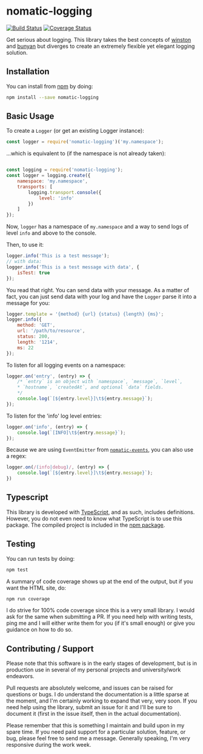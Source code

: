 # nomatic-logging
[![Build Status](https://travis-ci.org/bdfoster/nomatic-logging.svg?branch=master)](https://travis-ci.org/bdfoster/nomatic-logging) [![Coverage Status](https://coveralls.io/repos/github/bdfoster/nomatic-logging/badge.svg?branch=master)](https://coveralls.io/github/bdfoster/nomatic-logging?branch=master)

Get serious about logging. This library takes the best concepts of
[winston](https://github.com/winstonjs/winston) and
[bunyan](https://github.com/trentm/node-bunyan) but diverges to create
an extremely flexible yet elegant logging solution.

## Installation

You can install from [npm](https://www.npmjs.com/package/nomatic-logging) by doing:
```bash
npm install --save nomatic-logging
```

## Basic Usage

To create a ```Logger``` (or get an existing Logger instance):
```javascript
const logger = require('nomatic-logging')('my.namespace');
```
...which is equivalent to (if the namespace is not already taken):
```javascript

const logging = require('nomatic-logging');
const logger = logging.create({
    namespace: 'my.namespace',
    transports: [
        logging.transport.console({
            level: 'info'
        })
    ]
});
```
Now, ```logger``` has a namespace of ```my.namespace``` and a way to send logs of level ```info``` and above to the console.

Then, to use it:
```javascript
logger.info('This is a test message');
// with data:
logger.info('This is a test message with data', {
    isTest: true
});
```
You read that right. You can send data with your message. As a matter of fact, you can just send data with your log and 
have the ```Logger``` parse it into a message for you:
```javascript
logger.template = '{method} {url} {status} {length} {ms}';
logger.info({
    method: 'GET',
    url: '/path/to/resource',
    status: 200,
    length: '1214',
    ms: 22
});
```

To listen for all logging events on a namespace:
```javascript
logger.on('entry', (entry) => {
    /* `entry` is an object with `namespace`, `message`, `level`,
    * `hostname`, `createdAt`, and optional `data` fields.
    */
    console.log(`[${entry.level}]\t${entry.message}`);
});
```

To listen for the 'info' log level entries:
```javascript
logger.on('info', (entry) => {
    console.log(`[INFO]\t${entry.message}`);
});
```
Because we are using ```EventEmitter``` from [```nomatic-events```](https://www.npmjs.com/package/nomatic-events), you can also use a regex:
```javascript
logger.on(/(info|debug)/, (entry) => {
    console.log(`[${entry.level}]\t${entry.message}`);
})
```

## Typescript
This library is developed with [TypeScript](http://www.typescriptlang.org/), and as such, includes definitions. 
However, you do not even need to know what TypeScript is to use this package. The compiled project is included in the 
[npm package](http://npmjs.com/package/nomatic-logging).

## Testing
You can run tests by doing:
```bash
npm test
```
A summary of code coverage shows up at the end of the output, but if you want the HTML site, do:
```bash
npm run coverage
```
I do strive for 100% code coverage since this is a very small library. I would ask for the same when submitting a PR.
If you need help with writing tests, ping me and I will either write them for you (if it's small enough) or give you
guidance on how to do so.

## Contributing / Support
Please note that this software is in the early stages of development, but is in production use in several of my
personal projects and university/work endeavors.

Pull requests are absolutely welcome, and issues can be raised for questions or bugs. I do understand the documentation is a 
little sparse at the moment, and I'm certainly working to expand that very, very soon. If you need help using the
library, submit an issue for it and I'll be sure to document it (first in the issue itself, then in the actual 
documentation).

Please remember that this is something I maintain and build upon in my spare time. If you need paid support for a 
particular solution, feature, or bug, please feel free to send me a message. Generally speaking, I'm very responsive
during the work week.